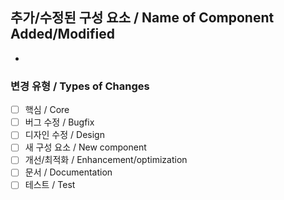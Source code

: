 ## 추가/수정된 구성 요소 / Name of Component Added/Modified

-

### 변경 유형 / Types of Changes

- [ ] 핵심 / Core
- [ ] 버그 수정 / Bugfix
- [ ] 디자인 수정 / Design
- [ ] 새 구성 요소 / New component
- [ ] 개선/최적화 / Enhancement/optimization
- [ ] 문서 / Documentation
- [ ] 테스트 / Test
